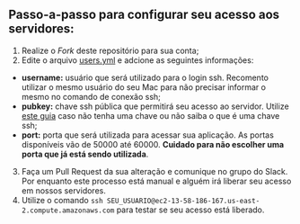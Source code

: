 ## Passo-a-passo para configurar seu acesso aos servidores:

1. Realize o *Fork* deste repositório para sua conta;
2. Edite o arquivo [users.yml](https://github.com/guitoper/mao-na-massa-di/blob/master/users.yml) e adcione as seguintes informações:
  * **username:** usuário que será utilizado para o login ssh. Recomento utilizar o mesmo usuário do seu Mac para não precisar informar o mesmo no comando de conexão ssh;
  * **pubkey:** chave ssh pública que permitirá seu acesso ao servidor. Utilize [este guia](https://git-scm.com/book/pt-br/v1/Git-no-Servidor-Gerando-Sua-Chave-P%C3%BAblica-SSH) caso não tenha uma chave ou não saiba o que é uma chave ssh;
  * **port:** porta que será utilizada para acessar sua aplicação. As portas disponíveis vão de 50000 até 60000. **Cuidado para não escolher uma porta que já está sendo utilizada**.
3. Faça um Pull Request da sua alteração e comunique no grupo do Slack. Por enquanto este processo está manual e alguém irá liberar seu acesso em nossos servidores.
4. Utilize o comando `ssh SEU_USUARIO@ec2-13-58-186-167.us-east-2.compute.amazonaws.com` para testar se seu acesso está liberado.
